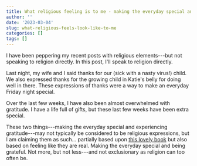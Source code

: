 ```yaml
---
title: What religious feeling is to me - making the everyday special and feeling grateful
author: ''
date: '2023-03-04'
slug: what-religious-feels-look-like-to-me
categories: []
tags: []
---
```


I have been peppering my recent posts with religious elements---but not speaking to religion directly. In this post, I'll speak to religion directly.

Last night, my wife and I said thanks for our (sick with a nasty virus!) child. We also expressed thanks for the growing child in Katie's belly for doing well in there. These expressions of thanks were a way to make an everyday Friday night special.

Over the last few weeks, I have also been almost overwhelmed with gratitude. I have a life full of gifts, but these last few weeks have been extra special.

These two things---making the everyday special and experiencing gratitude---may not typically be considered to be religious expressions, but I am claiming them as such... partially based upon [this lovely book](https://www.goodreads.com/book/show/358136.To_Life) but also based on feeling like they are real. Making the everyday special and being grateful. Not more, but not less---and not exclusionary as religion can too often be. 